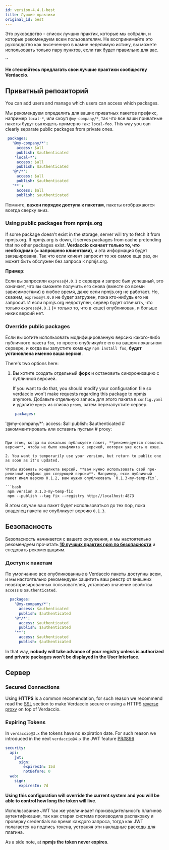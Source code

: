 ```yaml
---
id: version-4.4.1-best
title: Лучшие практики
original_id: best
---
```


Это руководство - список лучших практик, которые мы собрали, и которые рекомендуем всем пользователям. Не воспринимайте это руководство как высеченную в камне неделимую истину, вы можете использовать только пару пунктов, если так будет правильно для вас.

<div id="codefund">''</div>

**Не стесняйтесь предлагать свои лучшие практики сообществу Verdaccio**.

## Приватный репозиторий

You can add users and manage which users can access which packages.

Мы рекомендуем определить для ваших приватных пакетов префикс, например `local-*`, или скоуп `@my-company/*`, так что все ваши приватные пакеты будут выглядеть примерно так: `local-foo`. This way you can clearly separate public packages from private ones.

 ```yaml
  packages:
    '@my-company/*':
      access: $all
      publish: $authenticated
     'local-*':
      access: $all
      publish: $authenticated
    '@*/*':
      access: $all
      publish: $authenticated
    '**':
      access: $all
      publish: $authenticated
   ```

Помните, **важен порядок доступа к пакетам**, пакеты отображаются всегда сверху вниз.

### Using public packages from npmjs.org

If some package doesn't exist in the storage, server will try to fetch it from npmjs.org. If npmjs.org is down, it serves packages from cache pretending that no other packages exist. **Verdaccio скачает только то, что необходимо (= запрошено клиентами)**, и эта информация будет закэширована. Так что если клиент запросит то же самое еще раз, он может быть обслужен без запроса к npmjs.org.

**Пример:**

Если вы запросили `express@4.0.1` с сервера и запрос был успешный, это означает, что вы сможете получить его снова (вместе со всеми зависимостями) в любое время, даже если npmjs.org не работает. Но, скажем, `express@4.0.0` не будет загружен, пока кто-нибудь его не запросит. И если npmjs.org недоступен, сервер будет отвечать, что только `express@4.0.1` (= только то, что в кэше) опубликован, и больше никих версий нет.

### Override public packages

Если вы хотите использовать модифицированную версию какого-либо публичного пакета `foo`, то просто опубликуйте его на вашем локальном сервере, и когда вы запустите команду `npm install foo`, **будет установлена именно ваша версия**.

There's two options here:

1. Вы хотите создать отдельный **форк** и остановить синхронизацию с публичной версией.

   If you want to do that, you should modify your configuration file so verdaccio won't make requests regarding this package to npmjs anymore. Добавьте отдельную запись для этого пакета в `config.yaml` и удалите `npmjs` из списка `proxy`, затем перезапустите сервер.

   ```yaml
    packages:
  '@my-company/*':
    access: $all
    publish: $authenticated
    # закомментировать или оставить пустым
    # proxy:
   ```

   При этом, когда вы локально публикуете пакет, **рекомендуется повысить версию**, чтобы не было конфликта с версией, которая уже есть в кэше.

2. You want to temporarily use your version, but return to public one as soon as it's updated.

   Чтобы избежать конфликта версий, **вам нужно использовать свой пре-релизный суффикс для следующей версии**. Например, если публичный пакет имел версию 0.1.2, вам нужно опубликовать `0.1.3-my-temp-fix`.

   ```bash
    npm version 0.1.3-my-temp-fix
    npm --publish --tag fix --registry http://localhost:4873
   ```

   В этом случае ваш пакет будет использоваться до тех пор, пока владелец пакета не опубликует версию `0.1.3`.




## Безопасность

Безопасность начинается с вашего окружения, и мы настоятельно рекомендуем прочитать **[10 лучших практик npm по безопасности](https://snyk.io/blog/ten-npm-security-best-practices/)** и следовать рекомендациям.

### Доступ к пакетам

По умолчанию все опубликованные в Verdaccio пакеты доступны всем, и мы настоятельно рекомендуем защитить ваш реестр от внешних неавторизированных пользователей, установив значение свойства `access` в `$authenticated`.

```yaml
  packages:
    '@my-company/*':
      access: $authenticated
      publish: $authenticated
    '@*/*':
      access: $authenticated
      publish: $authenticated
    '**':
      access: $authenticated
      publish: $authenticated
   ```

In that way, **nobody will take advance of your registry unless is authorized and private packages won't be displayed in the User Interface**.

## Сервер

### Secured Connections

Using **HTTPS** is a common recomendation, for such reason we recommend read the [SSL](ssl.md) section to make Verdaccio secure or using a HTTPS [reverse proxy](reverse-proxy.md) on top of Verdaccio.

### Expiring Tokens

In `verdaccio@3.x` the tokens have no expiration date. For such reason we introduced in the next `verdaccio@4.x` the JWT feature [PR#896](https://github.com/verdaccio/verdaccio/pull/896)

```yaml
security:
  api:
    jwt:
      sign:
        expiresIn: 15d
        notBefore: 0
  web:
    sign:
      expiresIn: 7d
```

**Using this configuration will override the current system and you will be able to control how long the token will live**.

Использование JWT так же увеличивает производительность плагинов аутентификации, так как старая система производила распаковку и проверку credentials во время каждого запроса, тогда как JWT полагается на подпись токена, устраняя эти накладные расходы для плагина.

As a side note, at **npmjs the token never expires**.
